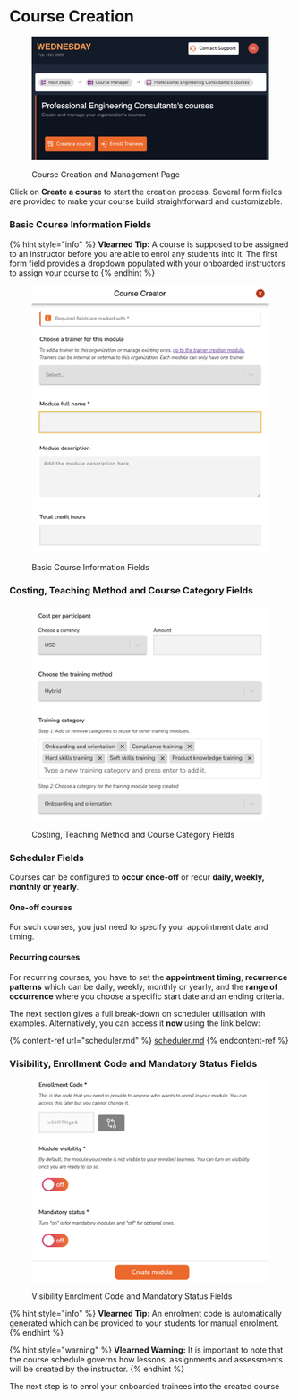 # Course Creation

<figure><img src="../../../.gitbook/assets/Screenshot 2023-02-15 at 2.24.19 PM.png" alt=""><figcaption><p>Course Creation and Management Page</p></figcaption></figure>

Click on **Create a course** to start the creation process. Several form fields are provided to make your course build straightforward and customizable.

### Basic Course Information Fields

{% hint style="info" %}
**Vlearned Tip:** A course is supposed to be assigned to an instructor before you are able to enrol any students into it. The first form field provides a dropdown populated with your onboarded instructors to assign your course to
{% endhint %}

<figure><img src="../../../.gitbook/assets/Screenshot 2023-02-15 at 2.29.47 PM.png" alt=""><figcaption><p>Basic Course Information Fields</p></figcaption></figure>

### Costing, Teaching Method and Course Category Fields&#x20;

<figure><img src="../../../.gitbook/assets/Screenshot 2023-02-15 at 2.46.08 PM.png" alt=""><figcaption><p>Costing, Teaching Method and Course Category Fields</p></figcaption></figure>

### Scheduler Fields

Courses can be configured to **occur once-off** or recur **daily, weekly, monthly or yearly**.

#### One-off courses

For such courses, you just need to specify your appointment date and timing.

#### Recurring courses&#x20;

For recurring courses, you have to set the **appointment timing**, **recurrence patterns** which can be daily, weekly, monthly or yearly,  and the **range of occurrence** where you choose a specific start date and an ending criteria.&#x20;

The next section gives a full break-down on scheduler utilisation with examples. Alternatively, you can access it **now** using the link below:

{% content-ref url="scheduler.md" %}
[scheduler.md](scheduler.md)
{% endcontent-ref %}



### Visibility, Enrollment Code and Mandatory Status Fields

<figure><img src="../../../.gitbook/assets/Screenshot 2023-02-15 at 3.05.22 PM.png" alt=""><figcaption><p>Visibility Enrolment Code and Mandatory Status Fields</p></figcaption></figure>

{% hint style="info" %}
**Vlearned Tip:** An enrolment code is automatically generated which can be provided to your students for manual enrolment.
{% endhint %}

{% hint style="warning" %}
**Vlearned Warning:** It is important to note that the course schedule governs how lessons, assignments and assessments will be created by the instructor.
{% endhint %}

The next step is to enrol your onboarded trainees into the created course
